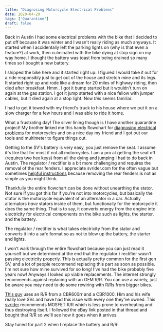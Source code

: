 ```yaml
---
title: "Diagnosing Motorcycle Electrical Problems"
date: 2020-04-20
tags: ['Quarantine']
draft: false
---
```


Back in Austin I had some electrical problems with the bike that I decided to put off because it was winter and I wasn't really riding as much anyways. It started when I accidentally left the parking lights on (why is that even a feature?) at work, then culminated with the bike dying at stop sign on my way home. I thought the battery was toast from being drained so many times so I bought a new battery.

I shipped the bike here and it started right up. I figured I would take it out for a ride responsibly just to get out of the house and stretch mine and its legs. It started right up and rode like a dream for 20 miles of highway riding, then died after breakfast. Hmm.. I got it bump started but it wouldn't turn on again at the gas station. I got it jump started with a nice fellow with jumper cables, but it died again at a stop light. Now *this* seems familiar.

I had to get it towed with my friend's truck to his house where we put it on a slow charger for a few hours and I was able to ride it home.

What a frustrating day! The silver lining though is I have another quarantine project! My brother linked me this handy flowchart for [diagnosing electrical problems](http://pc800.questofmystery.com/repairguide/fault_find.pdf) for motorcycles and on a nice day my friend and I got out our tools and multimeter to figure things out.

Getting to the SV's battery is very easy, you just remove the seat. I assume it's like that for most if not all motorcycles. I am a pro at getting the seat off (requires two hex keys) from all the dying and jumping I had to do back in Austin. The regulator / rectifier is a bit more challenging and requires the removal of the rear fenders. I appreciate svrider.com for the often vague but sometimes [helpful instructions](https://www.svrider.com/threads/rear-fender-removal-for-the-mechanically-retarded.114045/) because removing the rear fenders is not as simple as you might think.

Thankfully the entire flowchart can be done without unearthing the stator. Not sure if you got this far if you're not into motorcycles, but basically the stator is the motorcycle equivalent of an alternator in a car. Actually alternators *have* stators inside of them, but functionally for the motorcycle it does the same thing. That is to say, it converts energy from the engine into electricity for electrical components on the bike such as lights, the starter, and the battery. 

The regulator / rectifier is what takes electricity from the stator and converts it into a safe format so as not to blow up the battery, the starter and lights. 

I won't walk through the entire flowchart because you can just read it yourself but we determined at the end that the regulator / rectifier wasn't passing electricity properly. This is actually pretty common for the first gen SV, and a lot of people recommend replacing this part as soon as possible. I'm not sure how mine survived for so long! I've had the bike probably five years now! Anyways I looked up viable replacements. The internet strongly recommends against replacing with an OEM R/R. You can use a variety, just be aware you may need to do some rewiring with R/Rs from bigger bikes. 

[This guy](http://www.jimrandall.net/vrr/vrr_upgrade.htm) uses an R/R from a CBR600rr and a CBR1000. Him and his wife really love SVs and have had this issue with every one they've owned. This [svrider](https://www.svrider.com/threads/regulator-rectifier-replacement.323713/) recommends MOSFET R/R which is less prone to overheating and thus destroying itself. I followed the eBay link posted in that thread and bought that R/R so we'll see how it goes when it arrives.

Stay tuned for part 2 when I replace the battery and R/R!